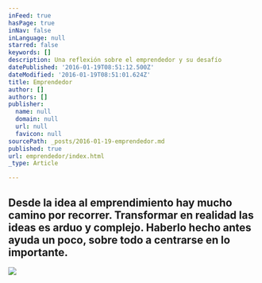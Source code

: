 ```yaml
---
inFeed: true
hasPage: true
inNav: false
inLanguage: null
starred: false
keywords: []
description: Una reflexión sobre el emprendedor y su desafío
datePublished: '2016-01-19T08:51:12.500Z'
dateModified: '2016-01-19T08:51:01.624Z'
title: Emprendedor
author: []
authors: []
publisher:
  name: null
  domain: null
  url: null
  favicon: null
sourcePath: _posts/2016-01-19-emprendedor.md
published: true
url: emprendedor/index.html
_type: Article

---
```

## Desde la idea al emprendimiento hay mucho camino por recorrer. Transformar en realidad las ideas es arduo y complejo. Haberlo hecho antes ayuda un poco, sobre todo a centrarse en lo importante.
![](https://s3-us-west-2.amazonaws.com/the-grid-img/p/cdd245fb452de60fda442c26338d52eba6a05809.png)